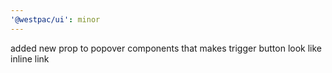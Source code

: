 ```yaml
---
'@westpac/ui': minor
---
```


added new prop to popover components that makes trigger button look like inline link
